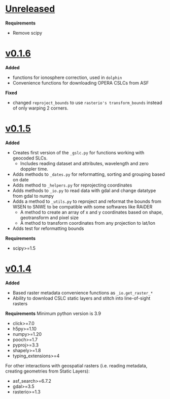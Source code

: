 # [Unreleased](https://github.com/opera-adt/opera-utils/compare/v0.1.6...HEAD)


**Requirements**
- Remove scipy


# [v0.1.6](https://github.com/opera-adt/opera-utils/compare/v0.1.5...v0.1.6)

**Added**

- functions for ionosphere correction, used in `dolphin`
- Convenience functions for downloading OPERA CSLCs from ASF

**Fixed**
- changed `reproject_bounds` to use `rasterio's transform_bounds` instead of only warping 2 corners.


# [v0.1.5](https://github.com/opera-adt/opera-utils/compare/v0.1.4...v0.1.5)

**Added**
- Creates first version of the `_gslc.py` for functions working with geocoded SLCs.
  - Includes reading dataset and attributes, wavelength and zero doppler time.
- Adds methods to `_dates.py` for reformatting, sorting and grouping based on date
- Adds method to `_helpers.py` for reprojecting coordinates
- Adds methods to `_io.py` to read data with gdal and change datatype from gdal to numpy
- Adds a method to `_utils.py` to reproject and reformat the bounds from WSEN to SNWE to be compatible with some softwares like RAiDER
  - A method to create an array of x and y coordinates based on shape, geotransform and pixel size
  - A method to transform coordinates from any projection to lat/lon
- Adds test for reformatting bounds


**Requirements**
- scipy>=1.5


# [v0.1.4](https://github.com/opera-adt/opera-utils/compare/v0.1.0...v0.1.4)

**Added**
- Based raster metadata convenience functions as `_io.get_raster_*`
- Ability to download CSLC static layers and stitch into line-of-sight rasters


**Requirements**
Minimum python version is 3.9

- click>=7.0
- h5py>=1.10
- numpy>=1.20
- pooch>=1.7
- pyproj>=3.3
- shapely>=1.8
- typing_extensions>=4

For other interactions with geospatial rasters (i.e. reading metadata, creating geometries from Static Layers):
- asf_search>=6.7.2
- gdal>=3.5
- rasterio>=1.3

